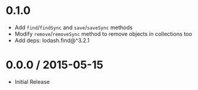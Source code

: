 0.1.0
==================

  * Add `find`/`findSync` and `save`/`saveSync` methods
  * Modify `remove`/`removeSync` method to remove objects in collections too
  * Add deps: lodash.find@^3.2.1

0.0.0 / 2015-05-15
==================

  * Initial Release
